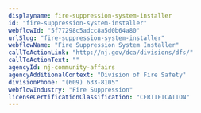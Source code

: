 ```yaml
---
displayname: fire-suppression-system-installer
id: "fire-suppression-system-installer"
webflowId: "5f77298c5adcc8a5d0b64a80"
urlSlug: "fire-suppression-system-installer"
webflowName: "Fire Suppression System Installer"
callToActionLink: "http://nj.gov/dca/divisions/dfs/"
callToActionText: ""
agencyId: nj-community-affairs
agencyAdditionalContext: "Division of Fire Safety"
divisionPhone: "(609) 633-8105"
webflowIndustry: "Fire Suppression"
licenseCertificationClassification: "CERTIFICATION"
---
```

